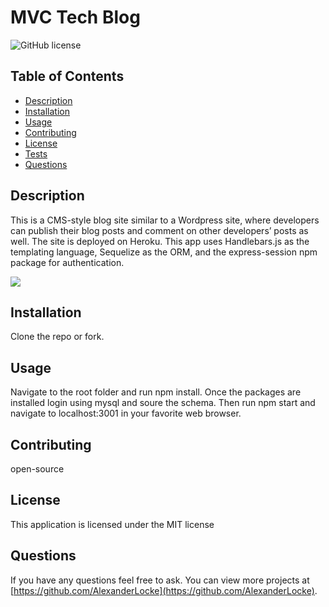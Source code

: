 # MVC Tech Blog
![GitHub license](https://img.shields.io/badge/license-MIT-blue.svg)

## Table of Contents
* [Description](#description)
* [Installation](#installation)
* [Usage](#usage)
* [Contributing](#contributing)
* [License](#MIT)
* [Tests](#tests)
* [Questions](#questions)

## Description 
This is a CMS-style blog site similar to a Wordpress site, where developers can publish their blog posts and comment on other developers’ posts as well. The site is deployed on Heroku. This app uses Handlebars.js as the templating language, Sequelize as the ORM, and the express-session npm package for authentication.

[![](https://markdown-videos-api.jorgenkh.no/youtube/fZZM2AxPE-c)](https://youtu.be/fZZM2AxPE-c)


## Installation 
Clone the repo or fork.

## Usage 
Navigate to the root folder and run npm install. Once the packages are installed login using mysql and soure the schema. Then run npm start and navigate to localhost:3001 in your favorite web browser.

## Contributing 
open-source

## License
  This application is licensed under the MIT license

## Questions
If you have any questions feel free to ask. You can view more projects at [https://github.com/AlexanderLocke](https://github.com/AlexanderLocke).
